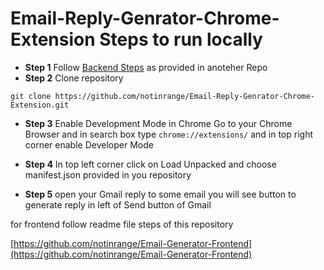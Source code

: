 
# Email-Reply-Genrator-Chrome-Extension Steps to run locally

- **Step 1** Follow [Backend Steps](https://github.com/notinrange/Email-Generator-Backend) as provided in anoteher Repo
- **Step 2** Clone repository
```
git clone https://github.com/notinrange/Email-Reply-Genrator-Chrome-Extension.git
```

- **Step 3** Enable Development Mode in Chrome
 Go to your Chrome Browser and in search box type ```chrome://extensions/``` and in top right corner enable Developer Mode


 - **Step 4** In top left corner click on Load Unpacked and choose manifest.json provided in you repository

 - **Step 5** open your Gmail reply to some email you will see button to generate reply in left of Send button of Gmail 



for frontend follow readme file steps of this repository

[https://github.com/notinrange/Email-Generator-Frontend](https://github.com/notinrange/Email-Generator-Frontend)

